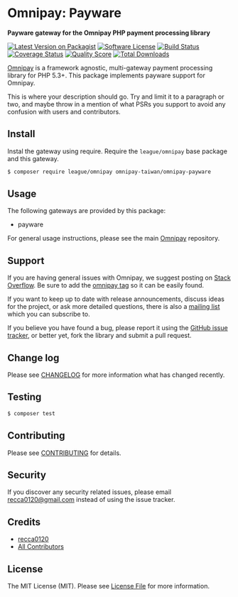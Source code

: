 # Omnipay: Payware

**Payware gateway for the Omnipay PHP payment processing library**

[![Latest Version on Packagist](https://img.shields.io/packagist/v/omnipay-taiwan/omnipay-payware.svg?style=flat-square)](https://packagist.org/packages/omnipay-taiwan/omnipay-payware)
[![Software License](https://img.shields.io/badge/license-MIT-brightgreen.svg?style=flat-square)](LICENSE.md)
[![Build Status](https://img.shields.io/travis/omnipay-taiwan/omnipay-payware/master.svg?style=flat-square)](https://travis-ci.org/omnipay-taiwan/omnipay-payware)
[![Coverage Status](https://img.shields.io/scrutinizer/coverage/g/omnipay-taiwan/omnipay-payware.svg?style=flat-square)](https://scrutinizer-ci.com/g/omnipay-taiwan/omnipay-payware/code-structure)
[![Quality Score](https://img.shields.io/scrutinizer/g/omnipay-taiwan/omnipay-payware.svg?style=flat-square)](https://scrutinizer-ci.com/g/omnipay-taiwan/omnipay-payware)
[![Total Downloads](https://img.shields.io/packagist/dt/omnipay-taiwan/omnipay-payware.svg?style=flat-square)](https://packagist.org/packages/omnipay-taiwan/omnipay-payware)

[Omnipay](https://github.com/thephpleague/omnipay) is a framework agnostic, multi-gateway payment processing library for
PHP 5.3+. This package implements payware support for Omnipay.

This is where your description should go. Try and limit it to a paragraph or two, and maybe throw in a mention of what
PSRs you support to avoid any confusion with users and contributors.

## Install

Instal the gateway using require. Require the `league/omnipay` base package and this gateway.

```bash
$ composer require league/omnipay omnipay-taiwan/omnipay-payware
```

## Usage

The following gateways are provided by this package:

-   payware

For general usage instructions, please see the main [Omnipay](https://github.com/thephpleague/omnipay) repository.

## Support

If you are having general issues with Omnipay, we suggest posting on
[Stack Overflow](http://stackoverflow.com/). Be sure to add the
[omnipay tag](http://stackoverflow.com/questions/tagged/omnipay) so it can be easily found.

If you want to keep up to date with release announcements, discuss ideas for the project, or ask more detailed
questions, there is also a [mailing list](https://groups.google.com/forum/#!forum/omnipay) which you can subscribe to.

If you believe you have found a bug, please report it using
the [GitHub issue tracker](https://github.com/omnipay-taiwan/omnipay-payware/issues), or better yet, fork the library
and submit a pull request.

## Change log

Please see [CHANGELOG](CHANGELOG.md) for more information what has changed recently.

## Testing

```bash
$ composer test
```

## Contributing

Please see [CONTRIBUTING](CONTRIBUTING.md) for details.

## Security

If you discover any security related issues, please email recca0120@gmail.com instead of using the issue tracker.

## Credits

-   [recca0120](https://github.com/recca0120)
-   [All Contributors](../../contributors)

## License

The MIT License (MIT). Please see [License File](LICENSE.md) for more information.
